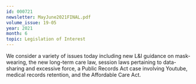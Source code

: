```yaml
---
id: 000721
newsletter: MayJune2021FINAL.pdf
volume_issue: 19-05
year: 2021
month: 6
topic: Legislation of Interest
---
```


We consider a variety of issues today including new L&I guidance on mask-wearing, the new long-term care law, session laws pertaining to data-sharing and excessive force, a Public Records Act case involving Youtube, medical records retention, and the Affordable Care Act.